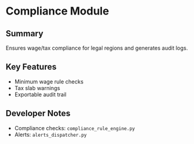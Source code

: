 # Compliance Module

## Summary
Ensures wage/tax compliance for legal regions and generates audit logs.

## Key Features
- Minimum wage rule checks
- Tax slab warnings
- Exportable audit trail

## Developer Notes
- Compliance checks: `compliance_rule_engine.py`
- Alerts: `alerts_dispatcher.py`
